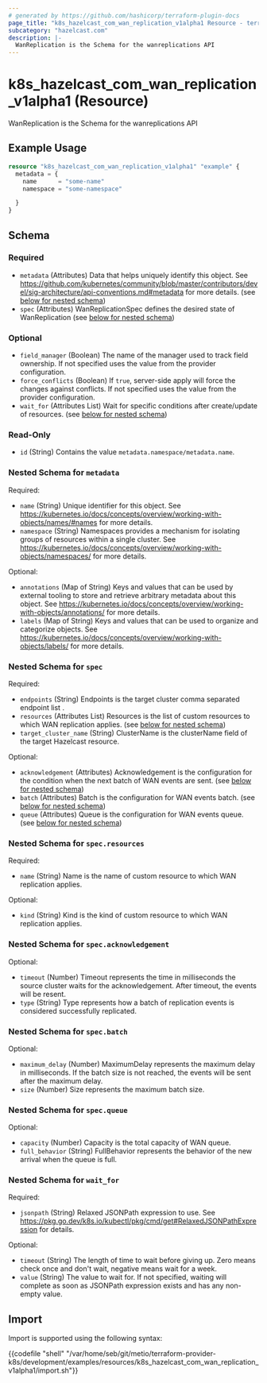 ```yaml
---
# generated by https://github.com/hashicorp/terraform-plugin-docs
page_title: "k8s_hazelcast_com_wan_replication_v1alpha1 Resource - terraform-provider-k8s"
subcategory: "hazelcast.com"
description: |-
  WanReplication is the Schema for the wanreplications API
---
```


# k8s_hazelcast_com_wan_replication_v1alpha1 (Resource)

WanReplication is the Schema for the wanreplications API

## Example Usage

```terraform
resource "k8s_hazelcast_com_wan_replication_v1alpha1" "example" {
  metadata = {
    name      = "some-name"
    namespace = "some-namespace"

  }
}
```

<!-- schema generated by tfplugindocs -->
## Schema

### Required

- `metadata` (Attributes) Data that helps uniquely identify this object. See https://github.com/kubernetes/community/blob/master/contributors/devel/sig-architecture/api-conventions.md#metadata for more details. (see [below for nested schema](#nestedatt--metadata))
- `spec` (Attributes) WanReplicationSpec defines the desired state of WanReplication (see [below for nested schema](#nestedatt--spec))

### Optional

- `field_manager` (Boolean) The name of the manager used to track field ownership. If not specified uses the value from the provider configuration.
- `force_conflicts` (Boolean) If `true`, server-side apply will force the changes against conflicts. If not specified uses the value from the provider configuration.
- `wait_for` (Attributes List) Wait for specific conditions after create/update of resources. (see [below for nested schema](#nestedatt--wait_for))

### Read-Only

- `id` (String) Contains the value `metadata.namespace/metadata.name`.

<a id="nestedatt--metadata"></a>
### Nested Schema for `metadata`

Required:

- `name` (String) Unique identifier for this object. See https://kubernetes.io/docs/concepts/overview/working-with-objects/names/#names for more details.
- `namespace` (String) Namespaces provides a mechanism for isolating groups of resources within a single cluster. See https://kubernetes.io/docs/concepts/overview/working-with-objects/namespaces/ for more details.

Optional:

- `annotations` (Map of String) Keys and values that can be used by external tooling to store and retrieve arbitrary metadata about this object. See https://kubernetes.io/docs/concepts/overview/working-with-objects/annotations/ for more details.
- `labels` (Map of String) Keys and values that can be used to organize and categorize objects. See https://kubernetes.io/docs/concepts/overview/working-with-objects/labels/ for more details.


<a id="nestedatt--spec"></a>
### Nested Schema for `spec`

Required:

- `endpoints` (String) Endpoints is the target cluster comma separated endpoint list .
- `resources` (Attributes List) Resources is the list of custom resources to which WAN replication applies. (see [below for nested schema](#nestedatt--spec--resources))
- `target_cluster_name` (String) ClusterName is the clusterName field of the target Hazelcast resource.

Optional:

- `acknowledgement` (Attributes) Acknowledgement is the configuration for the condition when the next batch of WAN events are sent. (see [below for nested schema](#nestedatt--spec--acknowledgement))
- `batch` (Attributes) Batch is the configuration for WAN events batch. (see [below for nested schema](#nestedatt--spec--batch))
- `queue` (Attributes) Queue is the configuration for WAN events queue. (see [below for nested schema](#nestedatt--spec--queue))

<a id="nestedatt--spec--resources"></a>
### Nested Schema for `spec.resources`

Required:

- `name` (String) Name is the name of custom resource to which WAN replication applies.

Optional:

- `kind` (String) Kind is the kind of custom resource to which WAN replication applies.


<a id="nestedatt--spec--acknowledgement"></a>
### Nested Schema for `spec.acknowledgement`

Optional:

- `timeout` (Number) Timeout represents the time in milliseconds the source cluster waits for the acknowledgement. After timeout, the events will be resent.
- `type` (String) Type represents how a batch of replication events is considered successfully replicated.


<a id="nestedatt--spec--batch"></a>
### Nested Schema for `spec.batch`

Optional:

- `maximum_delay` (Number) MaximumDelay represents the maximum delay in milliseconds. If the batch size is not reached, the events will be sent after the maximum delay.
- `size` (Number) Size represents the maximum batch size.


<a id="nestedatt--spec--queue"></a>
### Nested Schema for `spec.queue`

Optional:

- `capacity` (Number) Capacity is the total capacity of WAN queue.
- `full_behavior` (String) FullBehavior represents the behavior of the new arrival when the queue is full.



<a id="nestedatt--wait_for"></a>
### Nested Schema for `wait_for`

Required:

- `jsonpath` (String) Relaxed JSONPath expression to use. See https://pkg.go.dev/k8s.io/kubectl/pkg/cmd/get#RelaxedJSONPathExpression for details.

Optional:

- `timeout` (String) The length of time to wait before giving up. Zero means check once and don't wait, negative means wait for a week.
- `value` (String) The value to wait for. If not specified, waiting will complete as soon as JSONPath expression exists and has any non-empty value.

## Import

Import is supported using the following syntax:

{{codefile "shell" "/var/home/seb/git/metio/terraform-provider-k8s/development/examples/resources/k8s_hazelcast_com_wan_replication_v1alpha1/import.sh"}}
